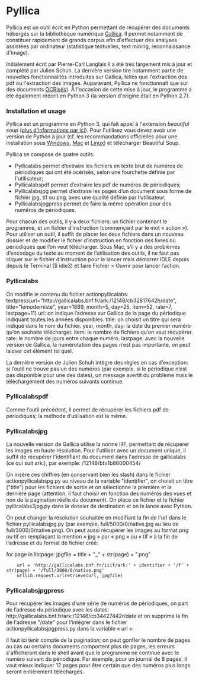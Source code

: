 Pyllica
=======

Pyllica est un outil écrit en Python permettant de récupérer des documents hébergés sur la bibliothèque numérique 
<a href="http://gallica.bnf.fr/">Gallica</a>. Il permet notamment de constituer rapidement de grands corpus afin d'effectuer des analyses assistées par ordinateur (statistique textuelles, text mining, reconnaissance d'image).

Initialement écrit par Pierre-Carl Langlais il a été très largement mis à jour et complété par Julien Schuh. La dernière version tire notamment partie de nouvelles fonctionnalités introduites sur Gallica, telles que l'extraction des pdf ou l'extraction des images. Auparavant, Pyllica ne fonctionnait que sur des documents <a href="https://en.wikipedia.org/wiki/Optical_character_recognition">OCRisés</a>). À l'occasion de cette mise à jour, le programme a été également réécrit en Python 3 (la version d'origine était en Python 2.7).

<h3>Installation et usage</h3>

Pyllica est un programme en Python 3, qui fait appel à l'extension <em>beautiful soup</em> (<a href="http://www.crummy.com/software/BeautifulSoup/)">plus d'informations par ici</a>). Pour l'utilisez vous devez avoir une version de Python à jour (cf. les recommandations officielles pour une installation sous <a href="https://docs.python.org/3/using/windows.html">Windows</a>, <a href="https://docs.python.org/3/using/mac.html">Mac</a> et <a href="https://docs.python.org/3/using/unix.html">Linux</a>) et télécharger Beautiful Soup.

Pyllica se compose de quatre outils:
- Pyllicalabs permet d’extraire les fichiers en texte brut de numéros de périodiques qui ont été océrisés, selon une fourchette définie par l'utilisateur;
- Pyllicalabspdf permet d’extraire les pdf de numéros de périodiques;
- Pyllicalabsjpg permet d’extraire les pages d’un document sous forme de fichier jpg, tif ou png, avec une qualité définie par l’utilisateur;
- Pyllicalabsjpgpress permet de faire la même opération pour des numéros de périodiques.

Pour chacun des outils, il y a deux fichiers: un fichier contenant le programme, et un fichier d’instruction (commençant par le mot « action »). Pour utiliser un outil, il suffit de placer les deux fichiers dans un nouveau dossier et de modifier le fichier d’instruction en fonction des livres ou périodiques que l’on veut télécharger. Sous Mac, s’il y a des problèmes d’encodage du texte au moment de l’utilisation des outils, il ne faut pas cliquer sur le fichier d’instruction pour le lancer mais démarrer IDLE depuis depuis le Terminal ($ idle3) et faire Fichier > Ouvrir pour lancer l’action.

<h3>Pyllicalabs</h3>
On modifie le contenu du fichier actionpyllicalabs:
textpress(url="http://gallicalabs.bnf.fr/ark:/12148/cb32817642h/date", title="lemoderniste", year=1889, month=5, day=25, item=52, rate=7, lastpage=11)
url: on indique l’adresse sur Gallica de la page du périodique indiquant toutes les années disponibles.
title: on choisit un titre qui sera indiqué dans le nom du fichier.
year, month, day: la date du premier numéro qu’on souhaite télécharger.
item: le nombre de fichiers qu’on veut récupérer.
rate: le nombre de jours entre chaque numéro.
lastpage: avec la nouvelle version de Gallica, la numérotation des pages n’est pas importante, on peut laisser cet élément tel quel.

La dernière version de Julien Schuh intègre des règles en cas d’exception: si l’outil ne trouve pas un des numéros (par exemple, si le périodique n’est pas disponible pour une des dates), un message avertit du problème mais le téléchargement des numéros suivants continue.

<h3>Pyllicalabspdf</h3>
Comme l’outil précédent, il permet de récupérer les fichiers pdf de périodiques; la méthode d’utilisation est la même.

<h3>Pyllicalabsjpg</h3>
La nouvelle version de Gallica utilise la norme IIIF, permettant de récupérer les images en haute résolution.
Pour l'utiliser avec un document unique, il suffit de récupérer l'identifiant du document dans l'adresse de gallicalabs (ce qui suit ark:), par exemple: /12148/btv1b86000454/

On insère ces chiffres (en conservant bien les slash) dans le fichier actionpyllicalabspg.py au niveau de la variable "identifier", on choisit un titre ("title") pour les fichiers de sortie et on sélectionne la première et la dernière page (attention, il faut choisir en fonction des numéros des vues et non de la pagination réelle du document). On place ce fichier et le fichier pyllicalabs3jpg.py dans le dossier de destination et on le lance avec Python.

On peut changer la résolution souhaitée en modifiant la fin de l'url dans le fichier pyllicalabsjpg.py (par exemple, full/5000/0/native.jpg au lieu de full/3000/0/native.png). On peut aussi récupérer les images au format png ou tif en remplaçant la mention « jpg » par « png » ou « tif » à la fin de l'adresse et du format de fichier créé:

for page in listpage:
        jpgfile = title + "_" + str(page) + ".png"

        url = 'http://gallicalabs.bnf.fr/iiif/ark:' + identifier + '/f' + str(page) + '/full/3000/0/native.png'
        urllib.request.urlretrieve(url, jpgfile)

<h3>Pyllicalabsjpgpress</h3>
Pour récupérer les images d’une série de numéros de périodiques, on part de l’adresse du périodique avec les dates: http://gallicalabs.bnf.fr/ark:/12148/cb34427442r/date et on supprime la fin de l'adresse "/date" pour l'intégrer dans le fichier actionpyllicalabsjpgpress.py dans la variable « url ».

Il faut ici tenir compte de la pagination; on peut gonfler le nombre de pages au cas ou certains documents comportent plus de pages, les erreurs s'afficheront dans le shell avant que le programme ne continue avec le numéro suivant du périodique. Par exemple, pour un journal de 8 pages, il vaut mieux indiquer 12 pages pour être certain que des numéros plus longs seront entièrement téléchargés.
